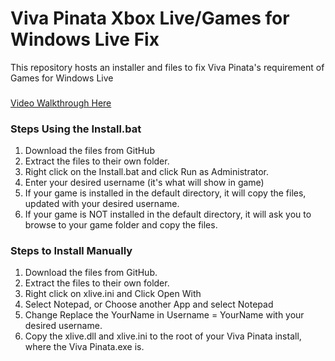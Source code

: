 # Viva Pinata Xbox Live/Games for Windows Live Fix
This repository hosts an installer and files to fix Viva Pinata's requirement of Games for Windows Live

###
[Video Walkthrough Here](https://youtu.be/6Pznxgy8PqQ)

### Steps Using the Install.bat
1. Download the files from GitHub
2. Extract the files to their own folder.
3. Right click on the Install.bat and click Run as Administrator.
4. Enter your desired username (it's what will show in game)
5. If your game is installed in the default directory, it will copy the files, updated with your desired username.
6. If your game is NOT installed in the default directory, it will ask you to browse to your game folder and copy the files.

### Steps to Install Manually
1. Download the files from GitHub.
2. Extract the files to their own folder.
3. Right click on xlive.ini and Click Open With
  1. Select Notepad, or Choose another App and select Notepad
4. Change Replace the YourName in Username = YourName with your desired username.
5. Copy the xlive.dll and xlive.ini to the root of your Viva Pinata install, where the Viva Pinata.exe is.
